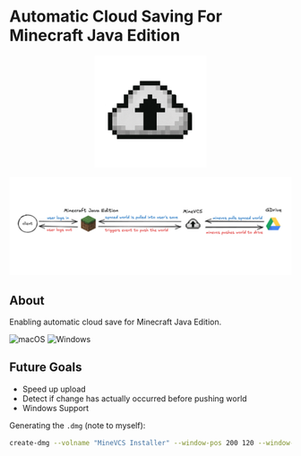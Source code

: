 # Automatic Cloud Saving For Minecraft Java Edition

<p align="center">
  <img src="./build/appicon.png" width="200"/>
</p>

<p align="center">
  <img src="./assets/design.png" alt="design for minevcs"/>
</p>

## About

Enabling automatic cloud save for Minecraft Java Edition.

![macOS](https://img.shields.io/badge/macOS-supported-brightgreen?style=flat-square&logo=apple&logoColor=white)
![Windows](https://img.shields.io/badge/Windows-coming%20soon-red?style=flat-square&logo=windows&logoColor=white)


## Future Goals

- Speed up upload
- Detect if change has actually occurred before pushing world
- Windows Support

Generating the `.dmg` (note to myself):
```bash
create-dmg --volname "MineVCS Installer" --window-pos 200 120 --window-size 500 300 --icon-size 100 --icon "minevcs.app" 125 150 --app-drop-link 375 150 MineVCS-Installer.dmg minevcs.app
